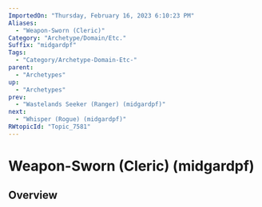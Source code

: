 ```yaml
---
ImportedOn: "Thursday, February 16, 2023 6:10:23 PM"
Aliases:
  - "Weapon-Sworn (Cleric)"
Category: "Archetype/Domain/Etc."
Suffix: "midgardpf"
Tags:
  - "Category/Archetype-Domain-Etc-"
parent:
  - "Archetypes"
up:
  - "Archetypes"
prev:
  - "Wastelands Seeker (Ranger) (midgardpf)"
next:
  - "Whisper (Rogue) (midgardpf)"
RWtopicId: "Topic_7581"
---
```

# Weapon-Sworn (Cleric) (midgardpf)
## Overview
